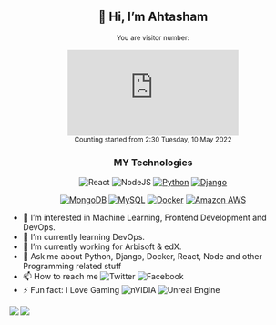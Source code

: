 


<div align="center">
  <h2>👋 Hi, I’m Ahtasham</h2>
<sup>You are visitor number:</sup>


![Hit counter](https://smallcounter.com/count.php?c_style=1&id=1652175883)
      <br/>
  <sup> Counting started from 2:30 Tuesday, 10 May 2022 </sup>
  ### MY Technologies
![React](https://img.shields.io/badge/react-%2320232a.svg?style=for-the-badge&logo=react&logoColor=%2361DAFB&link=https://github.com/aht007/)
![NodeJS](https://img.shields.io/badge/node.js-6DA55F?style=for-the-badge&logo=node.js&logoColor=white&link=https://github.com/aht007/)
[![Python](https://img.shields.io/badge/-Python-black?style=flat-square&logo=python&logoColor=white&link=https://github.com/aht007/)](https://github.com/aht007/) 
[![Django](https://img.shields.io/badge/-Django-black?style=flat-square&logo=django&link=https://github.com/aht007/)](https://github.com/aht007/) 

[![MongoDB](https://img.shields.io/badge/-MongoDB-black?style=flat-square&logo=mongodb&link=https://github.com/aht007/)](https://github.com/aht007/) 
[![MySQL](https://img.shields.io/badge/-MySQL-black?style=flat-square&logo=mysql&link=https://github.com/aht007/)](https://github.com/aht007/) 
[![Docker](https://img.shields.io/badge/-Docker-black?style=flat-square&logo=docker&link=https://github.com/aht007/)](https://github.com/aht007/) 
[![Amazon AWS](https://img.shields.io/badge/Amazon%20AWS-232F3E?style=flat-square&logo=amazon-aws&link=https://github.com/aht007/)](https://github.com/aht007/) 

</div>


- 👀 I’m interested in Machine Learning, Frontend Development and DevOps.
- 🌱 I’m currently learning DevOps.
- 🔭 I’m currently working for Arbisoft & edX.
- 💬 Ask me about Python, Django, Docker, React, Node and other Programming related stuff
- 📫 How to reach me ![Twitter](https://img.shields.io/badge/%3Ciht_malik%3E-%231DA1F2.svg?style=for-the-badge&logo=Twitter&logoColor=white&&link=https://twitter.com/iht_malik/) ![Facebook](https://img.shields.io/badge/Facebook-%231877F2.svg?style=for-the-badge&logo=Facebook&logoColor=white&link=https://facebook.com/mohammadahtasham.hassan/)
- ⚡ Fun fact: I Love Gaming ![nVIDIA](https://img.shields.io/badge/nVIDIA-%2376B900.svg?style=for-the-badge&logo=nVIDIA&logoColor=white) ![Unreal Engine](https://img.shields.io/badge/unrealengine-%23313131.svg?style=for-the-badge&logo=unrealengine&logoColor=white)

<img align="left" src="https://github-readme-stats.vercel.app/api?username=aht007&custom_title=My GitHub Stats&show_icons=true&theme=dark&count_private=true&include_all_commits=true" />

<img align="left" src="https://github-readme-stats.vercel.app/api/top-langs/?username=aht007&langs_count=5" />


<!---
aht007/aht007 is a ✨ special ✨ repository because its `README.md` (this file) appears on your GitHub profile.
You can click the Preview link to take a look at your changes.
--->
